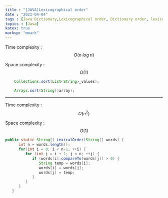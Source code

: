 ```yaml
---
title : "[JAVA]Lexicographical order"
date : "2021-04-04"
tags : [Java Dictionary,Lexicographical order, Dictionary order, lexicographic, lexical order,alphabetical order]
topics : [Java]
katex: true
markup: "mmark"
---
```


Time complexity : $$O(n\;log\;n)$$

Space complexity : $$O(1)$$

```java
    Collections.sort(List<String>_values);
```
```java
    Arrays.sort(String[]array);
```

---

Time complexity : $$O(n^2)$$

Space complexity : $$O(1)$$

```java
public static String[] LexicalOrder(String[] words) {
      int n = words.length();
      for(int i = 0; i < n-1; ++i) {
         for (int j = i + 1; j < n; ++j) {
            if (words[i].compareTo(words[j]) > 0) {
               String temp = words[i];
               words[i] = words[j];
               words[j] = temp;
            }
         }
      }
   }
```